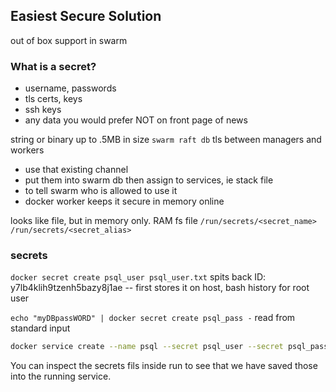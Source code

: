 ## Easiest Secure Solution

out of box support in swarm

### What is a secret?
  - username, passwords
  - tls certs, keys
  - ssh keys
  - any data you would prefer NOT on front page of news

string or binary up to .5MB in size
`swarm raft db`
tls between managers and workers
  - use that existing channel
  - put them into swarm db then assign to services, ie stack file
  - to tell swarm who is allowed to use it
  - docker worker keeps it secure in memory online

looks like file, but in memory only. RAM fs file
`/run/secrets/<secret_name>`
`/run/secrets/<secret_alias>`

### secrets
`docker secret create psql_user psql_user.txt`
spits back ID: y7lb4klih9tzenh5bazy8j1ae
-- first stores it on host, bash history for root user

`echo "myDBpassWORD" | docker secret create psql_pass -`
read from standard input

```sh
docker service create --name psql --secret psql_user --secret psql_pass -e POSTGRES_PASSWORD_FILE=/run/secrets/psql_pass -e POSTGRES_USER_FILE=/run/secrets/psql_user postgres
```
You can inspect the secrets fils inside run to see that we have saved those into the running service.

